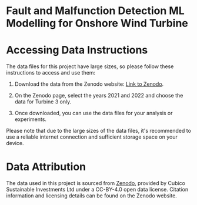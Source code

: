 # Fault and Malfunction Detection ML Modelling for Onshore Wind Turbine

# Accessing Data Instructions

The data files for this project have large sizes, so please follow these instructions to access and use them:

1. Download the data from the Zenodo website: [Link to Zenodo](https://zenodo.org/records/8252025).

2. On the Zenodo page, select the years 2021 and 2022 and choose the data for Turbine 3 only.

3. Once downloaded, you can use the data files for your analysis or experiments.

Please note that due to the large sizes of the data files, it's recommended to use a reliable internet connection and sufficient storage space on your device.

# Data Attribution
The data used in this project is sourced from [Zenodo](https://zenodo.org/records/8252025), provided by Cubico Sustainable Investments Ltd under a CC-BY-4.0 open data license. Citation information and licensing details can be found on the Zenodo website.
